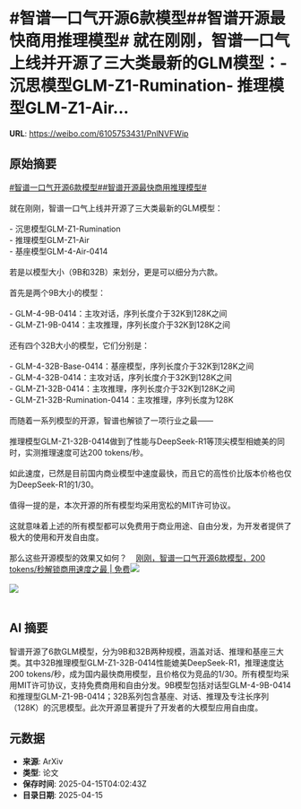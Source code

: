 # #智谱一口气开源6款模型##智谱开源最快商用推理模型# 就在刚刚，智谱一口气上线并开源了三大类最新的GLM模型：- 沉思模型GLM-Z1-Rumination- 推理模型GLM-Z1-Air...

**URL**: https://weibo.com/6105753431/PnlNVFWip

## 原始摘要

<a href="https://m.weibo.cn/search?containerid=231522type%3D1%26t%3D10%26q%3D%23%E6%99%BA%E8%B0%B1%E4%B8%80%E5%8F%A3%E6%B0%94%E5%BC%80%E6%BA%906%E6%AC%BE%E6%A8%A1%E5%9E%8B%23&amp;extparam=%23%E6%99%BA%E8%B0%B1%E4%B8%80%E5%8F%A3%E6%B0%94%E5%BC%80%E6%BA%906%E6%AC%BE%E6%A8%A1%E5%9E%8B%23" data-hide=""><span class="surl-text">#智谱一口气开源6款模型#</span></a><a href="https://m.weibo.cn/search?containerid=231522type%3D1%26t%3D10%26q%3D%23%E6%99%BA%E8%B0%B1%E5%BC%80%E6%BA%90%E6%9C%80%E5%BF%AB%E5%95%86%E7%94%A8%E6%8E%A8%E7%90%86%E6%A8%A1%E5%9E%8B%23&amp;extparam=%23%E6%99%BA%E8%B0%B1%E5%BC%80%E6%BA%90%E6%9C%80%E5%BF%AB%E5%95%86%E7%94%A8%E6%8E%A8%E7%90%86%E6%A8%A1%E5%9E%8B%23" data-hide=""><span class="surl-text">#智谱开源最快商用推理模型#</span></a> <br><br>就在刚刚，智谱一口气上线并开源了三大类最新的GLM模型：<br><br>- 沉思模型GLM-Z1-Rumination<br>- 推理模型GLM-Z1-Air<br>- 基座模型GLM-4-Air-0414<br><br>若是以模型大小（9B和32B）来划分，更是可以细分为六款。<br><br>首先是两个9B大小的模型：<br><br>- GLM-4-9B-0414：主攻对话，序列长度介于32K到128K之间<br>- GLM-Z1-9B-0414：主攻推理，序列长度介于32K到128K之间<br><br>还有四个32B大小的模型，它们分别是：<br><br>- GLM-4-32B-Base-0414：基座模型，序列长度介于32K到128K之间<br>- GLM-4-32B-0414：主攻对话，序列长度介于32K到128K之间<br>- GLM-Z1-32B-0414：主攻推理，序列长度介于32K到128K之间<br>- GLM-Z1-32B-Rumination-0414：主攻推理，序列长度为128K<br><br>而随着一系列模型的开源，智谱也解锁了一项行业之最——<br><br>推理模型GLM-Z1-32B-0414做到了性能与DeepSeek-R1等顶尖模型相媲美的同时，实测推理速度可达200 tokens/秒。<br><br>如此速度，已然是目前国内商业模型中速度最快，而且它的高性价比版本价格也仅为DeepSeek-R1的1/30。<br><br>值得一提的是，本次开源的所有模型均采用宽松的MIT许可协议。<br><br>这就意味着上述的所有模型都可以免费用于商业用途、自由分发，为开发者提供了极大的使用和开发自由度。<br><br>那么这些开源模型的效果又如何？<a href="https://weibo.cn/sinaurl?u=https%3A%2F%2Fmp.weixin.qq.com%2Fs%2Fu_AwV8KpFTXUqSmkZmmt-g" data-hide=""><span class="url-icon"><img style="width: 1rem;height: 1rem" src="https://h5.sinaimg.cn/upload/2015/09/25/3/timeline_card_small_web_default.png" referrerpolicy="no-referrer"></span><span class="surl-text">刚刚，智谱一口气开源6款模型，200 tokens/秒解锁商用速度之最 | 免费</span></a><img style="" src="https://tvax4.sinaimg.cn/large/006Fd7o3ly1i0hbpuhw9kj30u00gpdqu.jpg" referrerpolicy="no-referrer"><br><br><img style="" src="https://tvax3.sinaimg.cn/large/006Fd7o3ly1i0hbr1o5oaj30u00d443q.jpg" referrerpolicy="no-referrer"><br><br>

## AI 摘要

智谱开源了6款GLM模型，分为9B和32B两种规模，涵盖对话、推理和基座三大类。其中32B推理模型GLM-Z1-32B-0414性能媲美DeepSeek-R1，推理速度达200 tokens/秒，成为国内最快商用模型，且价格仅为竞品的1/30。所有模型均采用MIT许可协议，支持免费商用和自由分发。9B模型包括对话型GLM-4-9B-0414和推理型GLM-Z1-9B-0414；32B系列包含基座、对话、推理及专注长序列（128K）的沉思模型。此次开源显著提升了开发者的大模型应用自由度。

## 元数据

- **来源**: ArXiv
- **类型**: 论文
- **保存时间**: 2025-04-15T04:02:43Z
- **目录日期**: 2025-04-15
